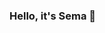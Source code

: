 ### Hello, it's Sema 👋

<!--
**karanse/karanse** is a ✨ _special_ ✨ repository because its `README.md` (this file) appears on your GitHub profile.

Here are some ideas to get you started:

- :woman_technologist: I’m a data scientist who is transitioning to web developer.
- 🌱 I’m currently learning Javascript, React.
- 👯 I’m looking to collaborate on beginner friendly web development projects.
- 💬 Ask me anything about[data science career](https://superpeer.com/karanse?s=d)
- 📫 Shoot me an [Email](mailto:karan18sema@gmail.com) or add me on [LinkedIn](https://www.linkedin.com/in/sema-karan-93144029/) :)

